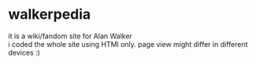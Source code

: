 # walkerpedia
it is a wiki/fandom site for Alan Walker
<br>
i coded the whole site using HTMl only. page view might differ in different devices :)
